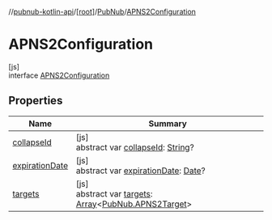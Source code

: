 //[pubnub-kotlin-api](../../../../index.md)/[[root]](../../index.md)/[PubNub](../index.md)/[APNS2Configuration](index.md)

# APNS2Configuration

[js]\
interface [APNS2Configuration](index.md)

## Properties

| Name | Summary |
|---|---|
| [collapseId](collapse-id.md) | [js]<br>abstract var [collapseId](collapse-id.md): [String](https://kotlinlang.org/api/latest/jvm/stdlib/kotlin/-string/index.html)? |
| [expirationDate](expiration-date.md) | [js]<br>abstract var [expirationDate](expiration-date.md): [Date](https://kotlinlang.org/api/latest/jvm/stdlib/kotlin.js/-date/index.html)? |
| [targets](targets.md) | [js]<br>abstract var [targets](targets.md): [Array](https://kotlinlang.org/api/latest/jvm/stdlib/kotlin/-array/index.html)&lt;[PubNub.APNS2Target](../-a-p-n-s2-target/index.md)&gt; |
